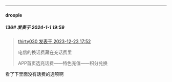 
*****

####  droople  
##### 136#       发表于 2024-1-1 19:59

<blockquote><a href="httphttps://bbs.saraba1st.com/2b/forum.php?mod=redirect&amp;goto=findpost&amp;pid=63418739&amp;ptid=2109678" target="_blank">thirty030 发表于 2023-12-23 17:52</a>

电信的换话费藏在充话费里

APP首页选充话费——特色充值——积分兑换</blockquote>
看了下里面没有话费的选项啊

